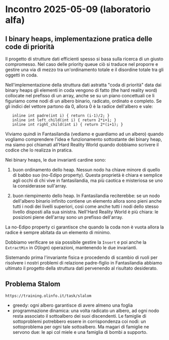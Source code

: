 # Incontro 2025-05-09 (laboratorio alfa)

## I binary heaps, implementazione pratica delle code di priorità

Il progetto di strutture dati efficienti spesso si basa sulla ricerca di un giusto compromesso. 
Nel caso delle priority queue ciò si traduce nel proporre e gestire una via di mezzo tra un'ordinamento totale e il disordine totale tra gli oggetti in coda.

Nell'implementazione della struttura dati astratta "coda di priorità" data dai binary heaps gli elementi in coda vengono di fatto (the hard reality word) collocate nel prefisso di un array, anche se su un piano concettuali ce li figuriamo come nodi di un albero binario, radicato, ordinato e completo.
Se gli indici del vettore partono da 0, allora 0 è la radice dell'albero e vale:

```
   inline int padre(int i) { return (i-1)/2; }
   inline int left_child(int i) { return 2*i+1; }
   inline int right_child(int i) { return 2*(i+1); }
```

Viviamo quindi in Fantasilandia (vediamo e guardiamo ad un albero) quando vogliamo comprendere l'idea e funzionamento sottostante dei binary heap, ma siamo poi chiamati all'Hard Reality World quando dobbiamo scrivere il codice che lo realizza in pratica.

Nei binary heaps, le due invarianti cardine sono:

1. buon ordinamento dello heap. Nessun nodo ha chiave minore di quello di babbo suo (no-Edipo property). Questa proprietà è chiara e semplice agli occhi di chi vive in fantasilandia, ma più caotica e misteriosa se uno la considerasse sull'array. 

2. buon riempimento dello heap. In Fantasilandia reciterebbe: se un nodo dell'albero binario infinito contiene un elemento allora sono pieni anche tutti i nodi dei livelli superiori, così come anche tutti i nodi dello stesso livello disposti alla sua sinistra.
   Nell'Hard Reality World è più chiara: le posizioni piene dell'array sono un prefisso dell'array.

La no-Edipo property ci garantisce che quando la coda non è vuota allora la radice è sempre abitata da un elemento di minimo.

Dobbiamo verificare se sia possibile gestire la `Insert` e poi anche la `ExtractMin` in $O(log n)$ operazioni, mantenendo le due invarianti.

Sistemando prima l'invariante fisica e procedendo di scambio di ruoli per risolvere i nostri problemi di relazione padre-figlio in Fantasilandia abbiamo ultimato il progetto della struttura dati pervenendo al risultato desiderato.


## Problema Stalom

```
https://training.olinfo.it/task/slalom
```

- greedy: ogni albero garantisce di avere almeno una foglia
- programmazione dinamica: una volta radicato un albero, ad ogni nodo resta associato il sottoalbero dei suoi discendenti. Le famiglie di sottoproblemi potrebbero essere in corrispondenza coi nodi: un sottoproblema per ogni tale sottoalbero. Ma magari di famiglie ne servono due: le api col miele e una famiglia di bombi a supporto.


